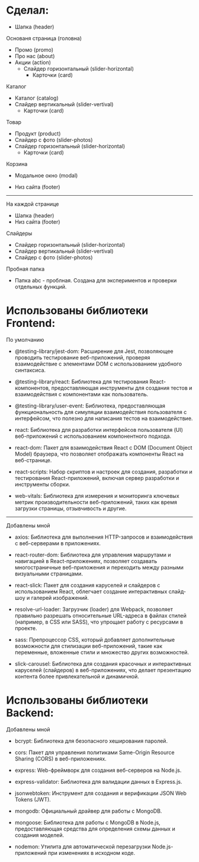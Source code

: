 # Сделал:
- Шапка (header)
 
Основаня страница (головна)
- Промо (promo)
- Про нас (about)
- Акции (action) 
  - Слайдер горизонтальный (slider-horizontal)
    - Карточки (card)

Каталог
- Каталог (catalog)
- Слайдер вертикальный (slider-vertival)
  - Карточки (card)

Товар
- Продукт (product)
- Слайдер с фото (slider-photos)
- Слайдер горизонтальный (slider-horizontal)
   - Карточки (card)

Корзина
- Модальное окно (modal)

- Низ сайта (footer)


----------------------------------------------
На каждой странице
- Шапка (header)
- Низ сайта (footer)

Слайдеры
- Слайдер горизонтальный (slider-horizontal)
- Слайдер вертикальный (slider-vertival)
- Слайдер с фото (slider-photos)

Пробная папка
- Папка abc - проблная. Создана для экспериментов и проверки отдельных функций.



# Использованы библиотеки Frontend:
По умолчанию
- @testing-library/jest-dom: Расширение для Jest, позволяющее проводить тестирование веб-приложений, проверяя взаимодействие с элементами DOM с использованием удобного синтаксиса.

- @testing-library/react: Библиотека для тестирования React-компонентов, предоставляющая инструменты для создания тестов и взаимодействия с компонентами как пользователь.

- @testing-library/user-event: Библиотека, предоставляющая функциональность для симуляции взаимодействия пользователя с интерфейсом, что полезно для написания тестов на взаимодействие.
  
- react: Библиотека для разработки интерфейсов пользователя (UI) веб-приложений с использованием компонентного подхода.

- react-dom: Пакет для взаимодействия React с DOM (Document Object Model) браузера, что позволяет отображать компоненты React на веб-странице.

- react-scripts: Набор скриптов и настроек для создания, разработки и тестирования React-приложений, включая сервер разработки и инструменты сборки.

- web-vitals: Библиотека для измерения и мониторинга ключевых метрик производительности веб-приложений, таких как время загрузки страницы, отзывчивость и другие.

----------------------------------------------
Добавлены мной
- axios: Библиотека для выполнения HTTP-запросов и взаимодействия с веб-серверами в приложениях.

- react-router-dom: Библиотека для управления маршрутами и навигацией в React-приложениях, позволяет создавать многостраничные веб-приложения и переходить между разными визуальными страницами.

- react-slick: Пакет для создания каруселей и слайдеров с использованием React, облегчает создание интерактивных слайд-шоу и галерей изображений.

- resolve-url-loader: Загрузчик (loader) для Webpack, позволяет правильно разрешать относительные URL-адреса в файлах стилей (например, в CSS или SASS), что упрощает работу с ресурсами в проекте.

- sass: Препроцессор CSS, который добавляет дополнительные возможности для стилизации веб-приложений, такие как переменные, вложенные стили и множество других возможностей.

- slick-carousel: Библиотека для создания красочных и интерактивных каруселей (слайдеров) в веб-приложениях, что делает презентацию контента более привлекательной и динамичной.



# Использованы библиотеки Backend:
Добавлены мной
- bcrypt: Библиотека для безопасного хеширования паролей.

- cors: Пакет для управления политиками Same-Origin Resource Sharing (CORS) в веб-приложениях.

- express: Web-фреймворк для создания веб-серверов на Node.js.

- express-validator: Библиотека для валидации данных в Express.js.

- jsonwebtoken: Инструмент для создания и верификации JSON Web Tokens (JWT).

- mongodb: Официальный драйвер для работы с MongoDB.

- mongoose: Библиотека для работы с MongoDB в Node.js, предоставляющая средства для определения схемы данных и создания моделей.

- nodemon: Утилита для автоматической перезагрузки Node.js-приложений при изменениях в исходном коде.